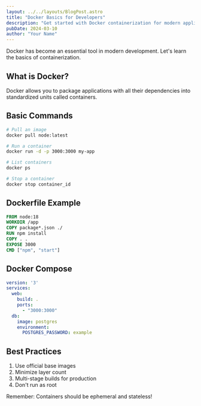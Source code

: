 ```yaml
---
layout: ../../layouts/BlogPost.astro
title: "Docker Basics for Developers"
description: "Get started with Docker containerization for modern application development"
pubDate: 2024-03-10
author: "Your Name"
---
```


Docker has become an essential tool in modern development. Let's learn the basics of containerization.

## What is Docker?

Docker allows you to package applications with all their dependencies into standardized units called containers.

## Basic Commands

```bash
# Pull an image
docker pull node:latest

# Run a container
docker run -d -p 3000:3000 my-app

# List containers
docker ps

# Stop a container
docker stop container_id
```

## Dockerfile Example

```dockerfile
FROM node:18
WORKDIR /app
COPY package*.json ./
RUN npm install
COPY . .
EXPOSE 3000
CMD ["npm", "start"]
```

## Docker Compose

```yaml
version: '3'
services:
  web:
    build: .
    ports:
      - "3000:3000"
  db:
    image: postgres
    environment:
      POSTGRES_PASSWORD: example
```

## Best Practices

1. Use official base images
2. Minimize layer count
3. Multi-stage builds for production
4. Don't run as root

Remember: Containers should be ephemeral and stateless! 